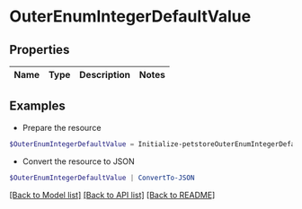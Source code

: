 # OuterEnumIntegerDefaultValue
## Properties

Name | Type | Description | Notes
------------ | ------------- | ------------- | -------------

## Examples

- Prepare the resource
```powershell
$OuterEnumIntegerDefaultValue = Initialize-petstoreOuterEnumIntegerDefaultValue 
```

- Convert the resource to JSON
```powershell
$OuterEnumIntegerDefaultValue | ConvertTo-JSON
```

[[Back to Model list]](../README.md#documentation-for-models) [[Back to API list]](../README.md#documentation-for-api-endpoints) [[Back to README]](../README.md)

